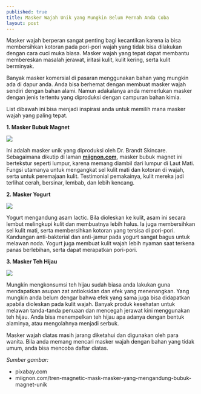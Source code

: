 ```yaml
---
published: true
title: Masker Wajah Unik yang Mungkin Belum Pernah Anda Coba
layout: post
---
```

Masker wajah berperan sangat penting bagi kecantikan karena ia bisa membersihkan kotoran pada pori-pori wajah yang tidak bisa dilakukan dengan cara cuci muka biasa. Masker wajah yang tepat dapat membantu membereskan masalah jerawat, iritasi kulit, kulit kering, serta kulit berminyak. 

Banyak masker komersial di pasaran menggunakan bahan yang mungkin ada di dapur anda. Anda bisa berhemat dengan membuat masker wajah sendiri dengan bahan alami. Namun adakalanya anda memerlukan masker dengan jenis tertentu yang diproduksi dengan campuran bahan kimia. 

List dibawah ini bisa menjadi inspirasi anda untuk memilih mana masker wajah yang paling tepat. 

<strong>1. Masker Bubuk Magnet</strong>

<img src="https://3.bp.blogspot.com/-GkdxlIrAXpk/WZXPWZDq8BI/AAAAAAAACnw/HptPDKgMGKIzneqobAl3J6OvrqGn7J-OwCLcBGAs/s1600/masker%2Bmagnet.jpg" />

Ini adalah masker unik yang diproduksi oleh Dr. Brandt Skincare. Sebagaimana dikutip di laman <strong><a href="https://miignon.com/">miignon.com</a></strong>, masker bubuk magnet ini bertekstur seperti lumpur, karena memang diambil dari lumpur di Laut Mati. Fungsi utamanya untuk mengangkat sel kulit mati dan kotoran di wajah, serta untuk peremajaan kulit. Testimonial pemakainya, kulit mereka jadi terlihat cerah, bersinar, lembab, dan lebih kencang. 

<strong>2. Masker Yogurt</strong>

<img src="https://1.bp.blogspot.com/-Hqwi4OP-bW8/WZXOxVF5IlI/AAAAAAAACnk/SRHAy1LUdsYCW8pJn0J7Yr4eYteZPcA5wCLcBGAs/s1600/masker%2Byogurt.jpg" />

Yogurt mengandung asam lactic. Bila dioleskan ke kulit, asam ini secara lembut melingkupi kulit dan membuatnya lebih halus. Ia juga membersihkan sel kulit mati, serta membersihkan kotoran yang tersisa di pori-pori. Kandungan anti-bakterial dan anti-jamur pada yogurt sangat bagus untuk melawan noda. Yogurt juga membuat kulit wajah lebih nyaman saat terkena panas berlebihan, serta dapat merapatkan pori-pori. 

<strong>3. Masker Teh Hijau</strong>

<img src="https://3.bp.blogspot.com/-9WRLQ1oXcdw/WZXOxtfOqkI/AAAAAAAACno/eHfBQg5lKvA_UJJkn647Oda24HTjs8XkQCLcBGAs/s1600/masker%2Bteh%2Bhijau.jpg" />

Mungkin mengkonsumsi teh hijau sudah biasa anda lakukan guna mendapatkan asupan zat antioksidan dan efek yang menenangkan. Yang mungkin anda belum dengar bahwa efek yang sama juga bisa didapatkan apabila dioleskan pada kulit wajah. Banyak produk kesehatan untuk melawan tanda-tanda penuaan dan mencegah jerawat kini menggunakan teh hijau. Anda bisa menempelkan teh hijau apa adanya dengan bentuk alaminya, atau mengolahnya menjadi serbuk. 

Masker wajah diatas masih jarang diketahui dan digunakan oleh para wanita. Bila anda memang mencari masker wajah dengan bahan yang tidak umum, anda bisa mencoba daftar diatas. 

<i>Sumber gambar:</i>
<ul><li>pixabay.com</li>
<li>miignon.com/tren-magnetic-mask-masker-yang-mengandung-bubuk-magnet-unik</li></ul>
